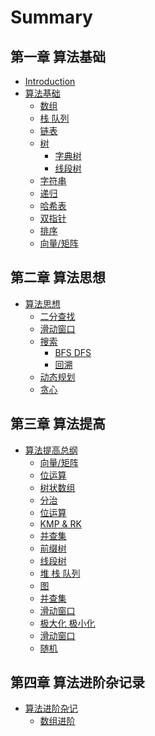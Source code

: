 # Summary


## 第一章 算法基础
* [Introduction](README.md)
* [算法基础](basic/algo/README.md)
    * [数组](basic/algo/Array.md)
    * [栈 队列]()
    * [链表](basic/algo/Linked-List.md)
    * [树](basic/algo/Tree.md)
        * [字典树]()
        * [线段树]()
    * [字符串]()
    * [递归]()
    * [哈希表](basic/algo/Hash-Table.md)
    * [双指针]()
    * [排序](basic/algo/Sorting.md)
    * [向量/矩阵]()

## 第二章 算法思想
* [算法思想](basic/algo/Chapter_2.md)
    * [二分查找]()
    * [滑动窗口]()
    * [搜索]()
        * [BFS DFS](basic/algo/search.md)
        * [回溯]()
    * [动态规划](basic/algo/DP.md)
    * [贪心](basic/algo/Greedy.md)

## 第三章 算法提高

* [算法提高总纲](basic/algo/Chapter_3.md)
    * [向量/矩阵]()
    * [位运算]()
    * [树状数组]()
    * [分治]()
    * [位运算]()
    * [KMP & RK]()
    * [并查集]()
    * [前缀树]()
    * [线段树]()
    * [堆 栈 队列]()
    * [图]()
    * [并查集]()
    * [滑动窗口]()
    * [极大化 极小化]()
    * [滑动窗口]()
    * [随机](basic/algo/Random.md)


## 第四章 算法进阶杂记录
* [算法进阶杂记](Advanced/array/README.md)
    * [数组进阶](Advanced/array/Array.md)

